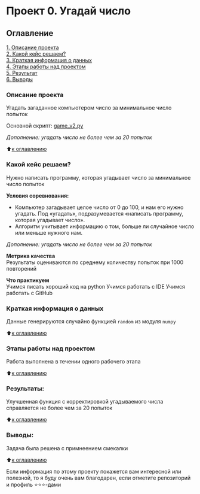 # Проект 0. Угадай число

## Оглавление  
[1. Описание проекта](README.md#Описание-проекта)  
[2. Какой кейс решаем?](README.md#Какой-кейс-решаем)  
[3. Краткая информация о данных](README.md#Краткая-информация-о-данных)  
[4. Этапы работы над проектом](README.md#Этапы-работы-над-проектом)  
[5. Результат](README.md#Результат)    
[6. Выводы](README.md#Выводы) 

### Описание проекта    
Угадать загаданное компьютером число за минимальное число попыток

Основной скрипт: [game_v2.py](game_v2.py)

*Дополнение: угадать число не более чем за 20 попыток*

:arrow_up:[к оглавлению](README.md#Оглавление)


### Какой кейс решаем?    
Нужно написать программу, которая угадывает число за минимальное число попыток

**Условия соревнования:**  
- Компьютер загадывает целое число от 0 до 100, и нам его нужно угадать. Под «угадать», подразумевается «написать программу, которая угадывает число».
- Алгоритм учитывает информацию о том, больше ли случайное число или меньше нужного нам.

*Дополнение: угадать число не более чем за 20 попыток*

**Метрика качества**     
Результаты оцениваются по среднему количеству попыток при 1000 повторений

**Что практикуем**     
Учимся писать хороший код на python
Учимся работать с IDE
Учимся работать с GitHub


### Краткая информация о данных
Данные генерируются случайно функцией `random` из модуля `numpy`
  
:arrow_up:[к оглавлению](README.md#Оглавление)


### Этапы работы над проектом  
Работа выполнена в течении одного рабочего этапа

:arrow_up:[к оглавлению](README.md#Оглавление)


### Результаты:  
Улучшенная функция с корректировкой угадываемого числа справляется не более чем за 20 попыток

:arrow_up:[к оглавлению](README.md#Оглавление)


### Выводы:  
Задача была решена с примнеением смекалки

:arrow_up:[к оглавлению](README.md#Оглавление)


Если информация по этому проекту покажется вам интересной или полезной, то я буду очень вам благодарен, если отметите репозиторий и профиль ⭐️⭐️⭐️-дами